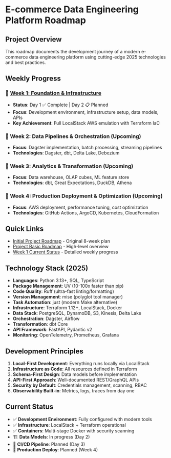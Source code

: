 # E-commerce Data Engineering Platform Roadmap

## Project Overview
This roadmap documents the development journey of a modern e-commerce data engineering platform using cutting-edge 2025 technologies and best practices.

## Weekly Progress

### 📁 [Week 1: Foundation & Infrastructure](week1/)
- **Status**: Day 1 ✅ Complete | Day 2 📋 Planned
- **Focus**: Development environment, infrastructure setup, data models, APIs
- **Key Achievement**: Full LocalStack AWS emulation with Terraform IaC

### 📅 Week 2: Data Pipelines & Orchestration (Upcoming)
- **Focus**: Dagster implementation, batch processing, streaming pipelines
- **Technologies**: Dagster, dbt, Delta Lake, Debezium

### 📅 Week 3: Analytics & Transformation (Upcoming)
- **Focus**: Data warehouse, OLAP cubes, ML feature store
- **Technologies**: dbt, Great Expectations, DuckDB, Athena

### 📅 Week 4: Production Deployment & Optimization (Upcoming)
- **Focus**: AWS deployment, performance tuning, cost optimization
- **Technologies**: GitHub Actions, ArgoCD, Kubernetes, CloudFormation

## Quick Links
- [Initial Project Roadmap](initial-roadmap.md) - Original 8-week plan
- [Project Basic Roadmap](project-basic-roadmap.md) - High-level overview
- [Week 1 Current Status](week1/README.md) - Detailed weekly progress

## Technology Stack (2025)
- **Languages**: Python 3.13+, SQL, TypeScript
- **Package Management**: UV (10-100x faster than pip)
- **Code Quality**: Ruff (ultra-fast linting/formatting)
- **Version Management**: mise (polyglot tool manager)
- **Task Automation**: just (modern Make alternative)
- **Infrastructure**: Terraform 1.12+, LocalStack, Docker
- **Data Stack**: PostgreSQL, DynamoDB, S3, Kinesis, Delta Lake
- **Orchestration**: Dagster, Airflow
- **Transformation**: dbt Core
- **API Framework**: FastAPI, Pydantic v2
- **Monitoring**: OpenTelemetry, Prometheus, Grafana

## Development Principles
1. **Local-First Development**: Everything runs locally via LocalStack
2. **Infrastructure as Code**: All resources defined in Terraform
3. **Schema-First Design**: Data models before implementation
4. **API-First Approach**: Well-documented REST/GraphQL APIs
5. **Security by Default**: Credentials management, scanning, RBAC
6. **Observability Built-in**: Metrics, logs, traces from day one

## Current Status
- ✅ **Development Environment**: Fully configured with modern tools
- ✅ **Infrastructure**: LocalStack + Terraform operational
- ✅ **Containers**: Multi-stage Docker with security scanning
- 🏗️ **Data Models**: In progress (Day 2)
- 📅 **CI/CD Pipeline**: Planned (Day 3)
- 📅 **Production Deploy**: Planned (Week 4)